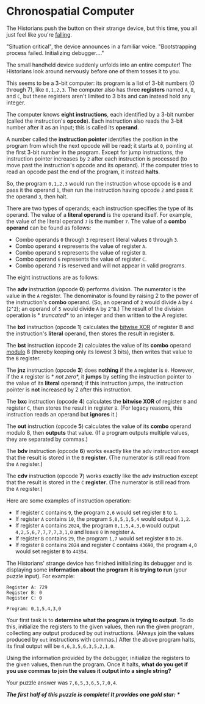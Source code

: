 # Chronospatial Computer

The Historians push the button on their strange device, but this time, you all just feel like
you're [falling](https://adventofcode.com/2018/day/6).

"Situation critical", the device announces in a familiar voice. "Bootstrapping process failed. Initializing
debugger...."

The small handheld device suddenly unfolds into an entire computer! The Historians look around nervously before one of
them tosses it to you.

This seems to be a 3-bit computer: its program is a list of 3-bit numbers (0 through 7), like `0,1,2,3`. The computer
also has three **registers** named `A`, `B`, and `C`, but these registers aren't limited to 3 bits and can instead hold
any integer.

The computer knows **eight instructions**, each identified by a 3-bit number (called the instruction's **opcode**). Each
instruction also reads the 3-bit number after it as an input; this is called its **operand**.

A number called the **instruction pointer** identifies the position in the program from which the next opcode will be
read; it starts at `0`, pointing at the first 3-bit number in the program. Except for jump instructions, the instruction
pointer increases by `2` after each instruction is processed (to move past the instruction's opcode and its operand). If
the computer tries to read an opcode past the end of the program, it instead **halts**.

So, the program `0,1,2,3` would run the instruction whose opcode is `0` and pass it the operand `1`, then run the
instruction having opcode `2` and pass it the operand `3`, then halt.

There are two types of operands; each instruction specifies the type of its operand. The value of a **literal operand**
is the operand itself. For example, the value of the literal operand `7` is the number `7`. The value of a **combo
operand** can be found as follows:

- Combo operands `0` through `3` represent literal values `0` through `3`.
- Combo operand `4` represents the value of register `A`.
- Combo operand `5` represents the value of register `B`.
- Combo operand `6` represents the value of register `C`.
- Combo operand `7` is reserved and will not appear in valid programs.

The eight instructions are as follows:

The **adv** instruction (opcode **0**) performs division. The numerator is the value in the `A` register. The
denominator is found by raising 2 to the power of the instruction's **combo** operand. (So, an operand of `2` would
divide `A` by `4` (`2^2`); an operand of `5` would divide `A` by `2^B`.) The result of the division operation is *
*truncated** to an integer and then written to the A register.

The **bxl** instruction (opcode **1**) calculates the [bitwise XOR](https://en.wikipedia.org/wiki/Bitwise_operation#XOR)
of register B and the instruction's **literal** operand, then stores the result in register `B`.

The **bst** instruction (opcode **2**) calculates the value of its **combo**
operand [modulo](https://en.wikipedia.org/wiki/Modulo) 8 (thereby keeping only its lowest 3 bits), then writes that
value to the `B` register.

The **jnz** instruction (opcode **3**) does **nothing** if the `A` register is `0`. However, if the `A` register is *
*not zero**, it **jumps** by setting the instruction pointer to the value of its **literal** operand; if this
instruction jumps, the instruction pointer is **not** increased by 2 after this instruction.

The **bxc** instruction (opcode **4**) calculates the **bitwise XOR** of register `B` and register `C`, then stores the
result in register `B`. (For legacy reasons, this instruction reads an operand but **ignores** it.)

The **out** instruction (opcode **5**) calculates the value of its **combo** operand modulo 8, then **outputs** that
value. (If a program outputs multiple values, they are separated by commas.)

The **bdv** instruction (opcode **6**) works exactly like the adv instruction except that the result is stored in the
`B` **register**. (The numerator is still read from the `A` register.)

The **cdv** instruction (opcode **7**) works exactly like the adv instruction except that the result is stored in the
`C` **register**. (The numerator is still read from the `A` register.)

Here are some examples of instruction operation:

- If register `C` contains `9`, the program `2,6` would set register `B` to `1`.
- If register `A` contains `10`, the program `5,0,5,1,5,4` would output `0,1,2`.
- If register `A` contains `2024`, the program `0,1,5,4,3,0` would output `4,2,5,6,7,7,7,7,3,1,0` and leave `0` in
  register `A`.
- If register `B` contains `29`, the program `1,7` would set register `B` to `26`.
- If register `B` contains `2024` and register `C` contains `43690`, the program `4,0` would set register `B` to
  `44354`.

The Historians' strange device has finished initializing its debugger and is displaying some **information about the
program it is trying to run** (your puzzle input). For example:

```
Register A: 729
Register B: 0
Register C: 0

Program: 0,1,5,4,3,0
```

Your first task is to **determine what the program is trying to output**. To do this, initialize the registers to the
given values, then run the given program, collecting any output produced by out instructions. (Always join the values
produced by `out` instructions with commas.) After the above program halts, its final output will be
`4,6,3,5,6,3,5,2,1,0`.

Using the information provided by the debugger, initialize the registers to the given values, then run the program. Once
it halts, **what do you get if you use commas to join the values it output into a single string?**

Your puzzle answer was `7,6,5,3,6,5,7,0,4`.

*__The first half of this puzzle is complete! It provides one gold star: *__*
